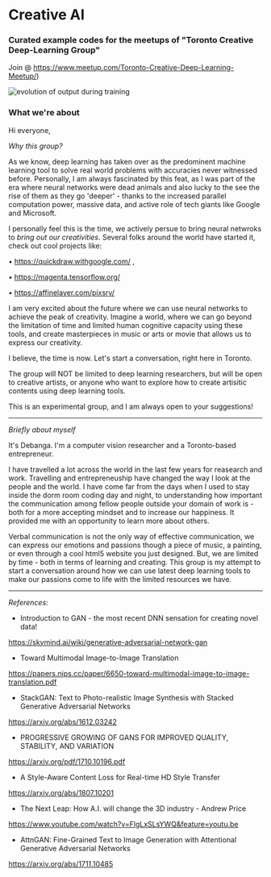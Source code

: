 # Creative AI
### Curated example codes for the meetups of "Toronto Creative Deep-Learning Group" 
Join @ https://www.meetup.com/Toronto-Creative-Deep-Learning-Meetup/)

![evolution of output during training](https://www.underconsideration.com/brandnew/archives/meetup_logo_before_after.png)

### What we're about

Hi everyone,

*Why this group?*

As we know, deep learning has taken over as the predominent machine learning tool to solve real world problems with accuracies never witnessed before. Personally, I am always fascinated by this feat, as I was part of the era where neural networks were dead animals and also lucky to the see the rise of them as they go 'deeper' - thanks to the increased parallel computation power, massive data, and active role of tech giants like Google and Microsoft.

I personally feel this is the time, we actively persue to bring neural netwroks to *bring out our creativities*. Several folks around the world have started it, check out cool projects like:

• https://quickdraw.withgoogle.com/ ,

• https://magenta.tensorflow.org/

• https://affinelayer.com/pixsrv/

I am very excited about the future where we can use neural networks to achieve the peak of creativity. Imagine a world, where we can go beyond the limitation of time and limited human cognitive capacity using these tools, and create masterpieces in music or arts or movie that allows us to express our creativity.

I believe, the time is now. Let's start a conversation, right here in Toronto.

The group will NOT be limited to deep learning researchers, but will be open to creative artists, or anyone who want to explore how to create artisitic contents using deep learning tools.

This is an experimental group, and I am always open to your suggestions!

------------------------------------------------------------------------------------------

*Briefly about myself*

It's Debanga. I'm a computer vision researcher and a Toronto-based entrepreneur.

I have travelled a lot across the world in the last few years for reasearch and work. Travelling and entrepreneuship have changed the way I look at the people and the world. I have come far from the days when I used to stay inside the dorm room coding day and night, to understanding how important the communication among fellow people outside your domain of work is - both for a more accepting mindset and to increase our happiness. It provided me with an opportunity to learn more about others.

Verbal communication is not the only way of effective communication, we can express our emotions and passions though a piece of music, a painting, or even through a cool html5 website you just designed. But, we are limited by time - both in terms of learning and creating. This group is my attempt to start a conversation around how we can use latest deep learning tools to make our passions come to life with the limited resources we have.

-----------------------------------------------------------------------------------------------------

*References*:

- Introduction to GAN - the most recent DNN sensation for creating novel data!

https://skymind.ai/wiki/generative-adversarial-network-gan

- Toward Multimodal Image-to-Image Translation

https://papers.nips.cc/paper/6650-toward-multimodal-image-to-image-translation.pdf

- StackGAN: Text to Photo-realistic Image Synthesis with Stacked Generative Adversarial Networks

https://arxiv.org/abs/1612.03242

- PROGRESSIVE GROWING OF GANS FOR IMPROVED QUALITY, STABILITY, AND VARIATION

https://arxiv.org/pdf/1710.10196.pdf

- A Style-Aware Content Loss for Real-time HD Style Transfer

https://arxiv.org/abs/1807.10201

- The Next Leap: How A.I. will change the 3D industry - Andrew Price

https://www.youtube.com/watch?v=FlgLxSLsYWQ&feature=youtu.be

- AttnGAN: Fine-Grained Text to Image Generation with Attentional Generative Adversarial Networks

https://arxiv.org/abs/1711.10485
